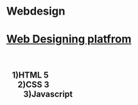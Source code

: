 # Webdesign
<h1><u>Web Designing platfrom</u><h1>
<h2>
<p>
<br>
&nbsp;&nbsp;&nbsp;1)HTML 5
<br>
&nbsp;&nbsp;&nbsp;&nbsp;&nbsp;&nbsp;2)CSS 3
<br>
&nbsp;&nbsp;&nbsp;&nbsp;&nbsp;&nbsp;&nbsp;&nbsp;&nbsp;3)Javascript
</p></h2>